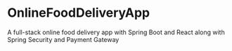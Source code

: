 # OnlineFoodDeliveryApp
A full-stack online food delivery app with Spring Boot and React along with Spring Security and Payment Gateway
